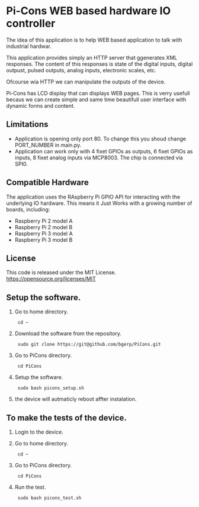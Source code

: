 # Pi-Cons WEB based hardware IO controller

The idea of this application is to help WEB based application to talk with industrial hardwar.

This application provides simply an HTTP server that ggenerates XML responses.
The content of this responses is state of the digital inputs, digital outpust,
pulsed outputs, analog inputs, electronic scales, etc.

Ofcourse wia HTTP we can manipulate the outputs of the device.

Pi-Cons has LCD display that can displays WEB pages.
This is verry usefull becaus we can create simple and same time
beautifull user interface with dynamic forms and content.

## Limitations

 - Application is opening only port 80. To change this you shoud change PORT_NUMBER in main.py.
 - Application can work only with 4 fixet GPIOs as outputs, 6 fixet GPIOs as inputs,
 8 fixet analog inputs via MCP8003. The chip is connected via SPI0.

## Compatible Hardware

The application uses the RAspberry Pi GPIO API for interacting with the
underlying IO hardware. This means it Just Works with a growing number of
boards, including:

 - Raspberry Pi 2 model A
 - Raspberry Pi 2 model B
 - Raspberry Pi 3 model A
 - Raspberry Pi 3 model B

## License

This code is released under the MIT License.
https://opensource.org/licenses/MIT

## Setup the software.

1. Go to home directory.

        cd ~

2. Download the software from the repository.

        sudo git clone https://git@github.com/bgerp/PiCons.git

3. Go to PiCons directory.

        cd PiCons

4. Setup the software.

        sudo bash picons_setup.sh

5. the device will autmaticly reboot affter instalation.

## To make the tests of the device. 

1. Login to the device.

2. Go to home directory.

        cd ~

3. Go to PiCons directory.

        cd PiCons

4. Run the test.

        sudo bash picons_test.sh